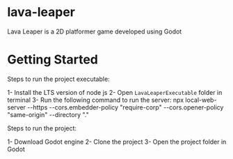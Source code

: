 # lava-leaper
Lava Leaper is a 2D platformer game developed using Godot

# Getting Started

Steps to run the project executable:

1- Install the LTS version of node js
2- Open `LavaLeaperExecutable` folder in terminal 
3- Run the following command to run the server: 
npx local-web-server --https --cors.embedder-policy "require-corp" --cors.opener-policy "same-origin" --directory "."

Steps to run the project:

1- Download Godot engine
2- Clone the project
3- Open the project folder in Godot
